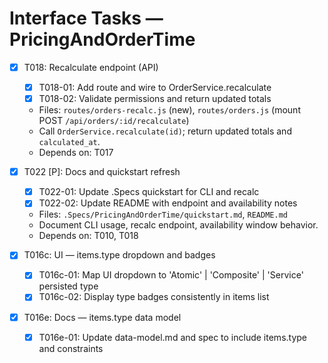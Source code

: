 # Interface Tasks — PricingAndOrderTime

- [x] T018: Recalculate endpoint (API)
  - [x] T018-01: Add route and wire to OrderService.recalculate
  - [x] T018-02: Validate permissions and return updated totals
  - Files: `routes/orders-recalc.js` (new), `routes/orders.js` (mount POST `/api/orders/:id/recalculate`)
  - Call `OrderService.recalculate(id)`; return updated totals and `calculated_at`.
  - Depends on: T017
- [x] T022 [P]: Docs and quickstart refresh
  - [x] T022-01: Update .Specs quickstart for CLI and recalc
  - [x] T022-02: Update README with endpoint and availability notes
  - Files: `.Specs/PricingAndOrderTime/quickstart.md`, `README.md`
  - Document CLI usage, recalc endpoint, availability window behavior.
  - Depends on: T010, T018

- [x] T016c: UI — items.type dropdown and badges
  - [x] T016c-01: Map UI dropdown to 'Atomic' | 'Composite' | 'Service' persisted type
  - [x] T016c-02: Display type badges consistently in items list

- [x] T016e: Docs — items.type data model
  - [x] T016e-01: Update data-model.md and spec to include items.type and constraints
